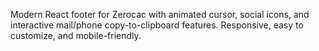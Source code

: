Modern React footer for Zerocac with animated cursor, social icons, and interactive mail/phone copy-to-clipboard features. Responsive, easy to customize, and mobile-friendly.
